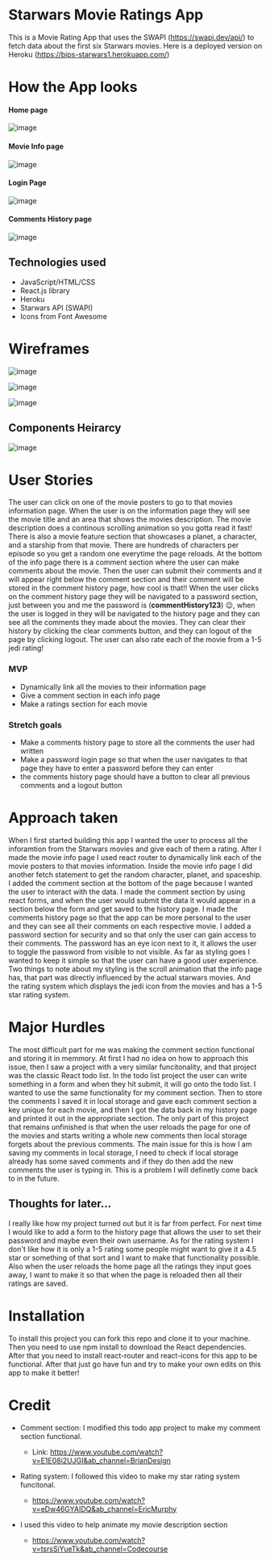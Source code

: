 # Starwars Movie Ratings App
This is a Movie Rating App that uses the SWAPI (https://swapi.dev/api/) to fetch data about the first six Starwars movies. Here is a deployed version on Heroku (https://bips-starwars1.herokuapp.com/)   


# How the App looks 
#### Home page
![image](https://user-images.githubusercontent.com/14338321/105278245-0b119380-5b73-11eb-94d1-39489a45ed85.png)
#### Movie Info page
![image](https://user-images.githubusercontent.com/14338321/105278264-1369ce80-5b73-11eb-94f4-ab417878dbda.png)
#### Login Page
![image](https://user-images.githubusercontent.com/14338321/105278707-0d282200-5b74-11eb-8913-56ad47975133.png)
#### Comments History page
![image](https://user-images.githubusercontent.com/14338321/105278723-13b69980-5b74-11eb-92d9-1db4c7d3942b.png)


## Technologies used
- JavaScript/HTML/CSS
- React.js library
- Heroku
- Starwars API (SWAPI)
- Icons from Font Awesome

# Wireframes 
![image](https://user-images.githubusercontent.com/14338321/105285214-ef61b980-5b81-11eb-9fff-8826ec25a7c9.png)

![image](https://user-images.githubusercontent.com/14338321/105285229-f5579a80-5b81-11eb-85b6-0db3302bafa1.png)

![image](https://user-images.githubusercontent.com/14338321/105285242-fbe61200-5b81-11eb-8268-4ceb55e6e765.png)

## Components Heirarcy
![image](https://user-images.githubusercontent.com/14338321/105285263-056f7a00-5b82-11eb-8ff1-791907eb3d1d.png)


# User Stories 
The user can click on one of the movie posters to go to that movies information page. When the user is on the information page they will see the movie title and an area that shows the movies description. The movie description does a continous scrolling animation so you gotta read it fast! There is also a movie feature section that showcases a planet, a character, and a starship from that movie. There are hundreds of characters per episode so you get a random one everytime the page reloads. At the bottom of the info page there is a comment section where the user can make comments about the movie. Then the user can submit their comments and it will appear right below the comment section and their comment will be stored in the comment history page, how cool is that!! When the user clicks on the comment history page they will be navigated to a password section, just between you and me the password is (**commentHistory123**) 😉, when the user is logged in they will be navigated to the history page and they can see all the comments they made about the movies. They can clear their history by clicking the clear comments button, and they can logout of the page by clicking logout. The user can also rate each of the movie from a 1-5 jedi rating!

### MVP
 - Dynamically link all the movies to their information page
 - Give a comment section in each info page
 - Make a ratings section for each movie

### Stretch goals
 - Make a comments history page to store all the comments the user had written
 - Make a password login page so that when the user navigates to that page they have to enter a password before they can enter
 - the comments history page should have a button to clear all previous comments and a logout button 


# Approach taken
When I first started building this app I wanted the user to process all the inforamtion from the Starwars movies and give each of them a rating. After I made the movie info page I used react router to dynamically link each of the movie posters to that movies information. Inside the movie info page I did another fetch statement to get the random character, planet, and spaceship. I added the comment section at the bottom of the page because I wanted the user to interact with the data. I made the comment section by using react forms, and when the user would submit the data it would appear in a section below the form and get saved to the history page. I made the comments history page so that the app can be more personal to the user and they can see all their comments on each respective movie. I added a password section for security and so that only the user can gain access to their comments. The password has an eye icon next to it, it allows the user to toggle the password from visible to not visible. As far as styling goes I wanted to keep it simple so that the user can have a good user experience. Two things to note about my styling is the scroll animation that the info page has, that part was directly influenced by the actual starwars movies. And the rating system which displays the jedi icon from the movies and has a 1-5 star rating system.  


# Major Hurdles
The most difficult part for me was making the comment section functional and storing it in memmory. At first I had no idea on how to approach this issue, then I saw a project with a very similar funcitonality, and that project was the classic React todo list. In the todo list project the user can write something in a form and when they hit submit, it will go onto the todo list. I wanted to use the same functionality for my comment section. Then to store the comments I saved it in local storage and gave each comment section a key unique for each movie, and then I got the data back in my history page and printed it out in the appropriate section. The only part of this project that remains unfinished is that when the user reloads the page for one of the movies and starts writing a whole new comments then local storage forgets about the previous comments. The main issue for this is how I am saving my comments in local storage, I need to check if local storage already has some saved comments and if they do then add the new comments the user is typing in. This is a problem I will definetly come back to in the future. 

## Thoughts for later...
I really like how my project turned out but it is far from perfect. For next time I would like to add a form to the history page that allows the user to set their password and maybe even their own username. As for the rating system I don't like how it is only a 1-5 rating some people might want to give it a 4.5 star or something of that sort and I want to make that functionality possible. Also when the user reloads the home page all the ratings they input goes away, I want to make it so that when the page is reloaded then all their ratings are saved.

# Installation 
To install this project you can fork this repo and clone it to your machine. Then you need to use npm install to download the React dependencies. After that you need to install react-router and react-icons for this app to be functional. After that just go have fun and try to make your own edits on this app to make it better!  

# Credit
- Comment section: I modified this todo app project to make my comment section functional. 
    - Link: https://www.youtube.com/watch?v=E1E08i2UJGI&ab_channel=BrianDesign

- Rating system: I followed this video to make my star rating system funcitonal.
    - https://www.youtube.com/watch?v=eDw46GYAIDQ&ab_channel=EricMurphy

- I used this video to help animate my movie description section 
    - https://www.youtube.com/watch?v=tsrsSiYueTk&ab_channel=Codecourse

















